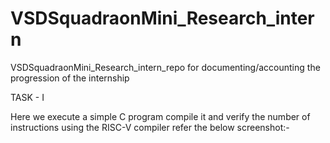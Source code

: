 # VSDSquadraonMini_Research_intern
VSDSquadraonMini_Research_intern_repo for documenting/accounting the progression of the internship

TASK - I 

Here we execute a simple C program compile it and verify the number of instructions using the RISC-V compiler
refer the below screenshot:- 
